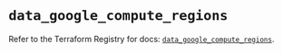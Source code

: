 # `data_google_compute_regions`

Refer to the Terraform Registry for docs: [`data_google_compute_regions`](https://registry.terraform.io/providers/hashicorp/google-beta/5.19.0/docs/data-sources/google_compute_regions).
